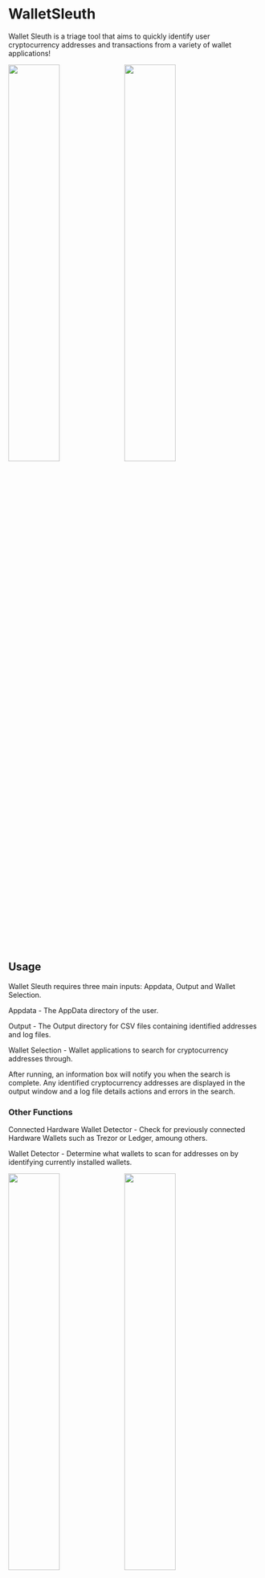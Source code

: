 # WalletSleuth
Wallet Sleuth is a triage tool that aims to quickly identify user cryptocurrency addresses and transactions from a variety of wallet applications!

<p float="center">
  <img src="https://github.com/CH-CLARK/WalletSleuth/assets/117690646/067a1942-caf5-4c37-b366-ff32e154ecfa" width="45%" />
  <img src="https://github.com/CH-CLARK/WalletSleuth/assets/117690646/3dd518af-8aef-415f-acf9-fa80a0d664b3" width="45%" />
</p>

## Usage
Wallet Sleuth requires three main inputs: Appdata, Output and Wallet Selection.

Appdata - The AppData directory of the user.

Output - The Output directory for CSV files containing identified addresses and log files.

Wallet Selection - Wallet applications to search for cryptocurrency addresses through.

After running, an information box will notify you when the search is complete. Any identified cryptocurrency addresses are displayed in the output window and a log file details actions and errors in the search.

### Other Functions
Connected Hardware Wallet Detector - Check for previously connected Hardware Wallets such as Trezor or Ledger, amoung others.

Wallet Detector - Determine what wallets to scan for addresses on by identifying currently installed wallets.

<p float="center">
  <img src="https://github.com/CH-CLARK/WalletSleuth/assets/117690646/2c687e42-59dc-4745-9950-296248ca7632" width="45%" />
  <img src="https://github.com/CH-CLARK/WalletSleuth/assets/117690646/0900f067-005f-4c4f-9a31-2bc1221ed9d8" width="45%" />
  
</p>

## Supported Wallets
- Atomic Wallet
- Bitcoin Core
- Bitget (Brave, Chrome) (Formerly Bitkeep)
- Brave Browser Wallet
- Coinbase Wallet (Brave, Chrome)
- Crypto.com Wallet (Chrome)
- Exodus Wallet
- Guarda (Chrome, Opera)
- Ledger Live
- Litecoin Core
- MetaMask (Brave, Chrome, Edge)
- Opera Browser Wallet
- Phantom (Brave, Chrome)
- Trezor Suite
- Wasabi Wallet

## Limitations
- Support for Windows OS only.
- Requires Python 3.8 or higher
- To parse Transaction IDs from the Exodus cache, the brotli extension is required.



<p align="center">
  <strong><span style="font-size: 36px;">REMEMBER TO CONFIRM YOU OWN FINDINGS!</span></strong>
</p>
